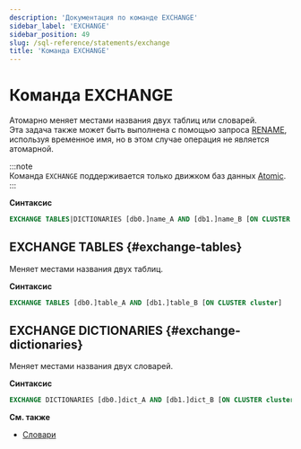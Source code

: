 ```yaml
---
description: 'Документация по команде EXCHANGE'
sidebar_label: 'EXCHANGE'
sidebar_position: 49
slug: /sql-reference/statements/exchange
title: 'Команда EXCHANGE'
---
```



# Команда EXCHANGE

Атомарно меняет местами названия двух таблиц или словарей.  
Эта задача также может быть выполнена с помощью запроса [RENAME](./rename.md), используя временное имя, но в этом случае операция не является атомарной.

:::note    
Команда `EXCHANGE` поддерживается только движком баз данных [Atomic](../../engines/database-engines/atomic.md).
:::

**Синтаксис**

```sql
EXCHANGE TABLES|DICTIONARIES [db0.]name_A AND [db1.]name_B [ON CLUSTER cluster]
```

## EXCHANGE TABLES {#exchange-tables}

Меняет местами названия двух таблиц.

**Синтаксис**

```sql
EXCHANGE TABLES [db0.]table_A AND [db1.]table_B [ON CLUSTER cluster]
```

## EXCHANGE DICTIONARIES {#exchange-dictionaries}

Меняет местами названия двух словарей.

**Синтаксис**

```sql
EXCHANGE DICTIONARIES [db0.]dict_A AND [db1.]dict_B [ON CLUSTER cluster]
```

**См. также**

- [Словари](../../sql-reference/dictionaries/index.md)
